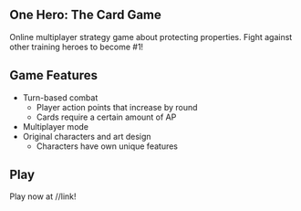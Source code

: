 ## One Hero: The Card Game ##
Online multiplayer strategy game about protecting properties. Fight against other training heroes to become #1!

## Game Features ##
* Turn-based combat
  - Player action points that increase by round
  - Cards require a certain amount of AP
* Multiplayer mode
* Original characters and art design
  - Characters have own unique features

## Play ##
Play now at //link!
